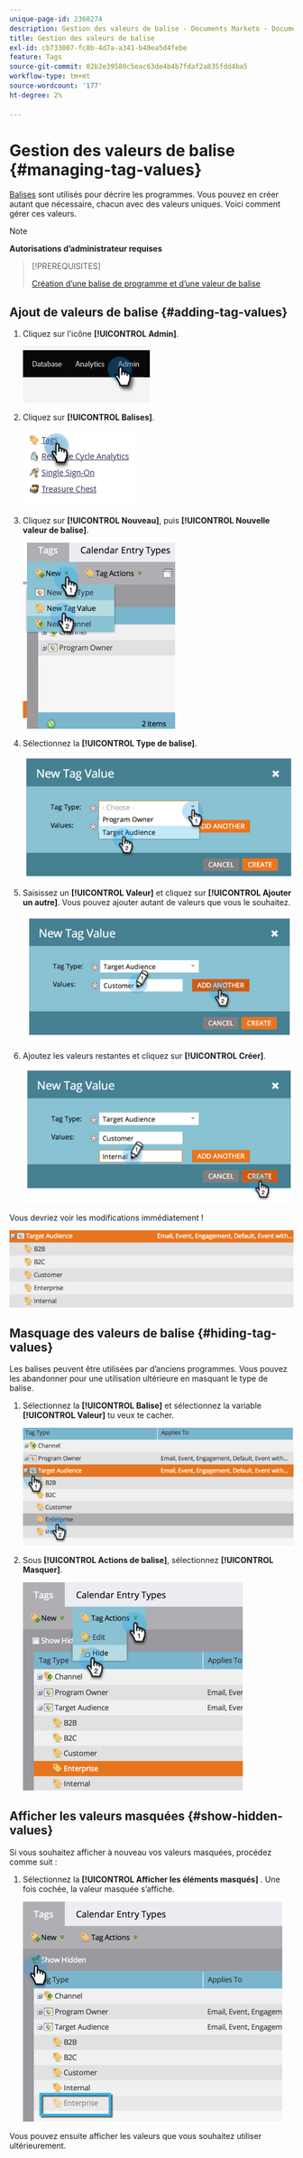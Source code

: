 ```yaml
---
unique-page-id: 2360274
description: Gestion des valeurs de balise - Documents Marketo - Documentation du produit
title: Gestion des valeurs de balise
exl-id: cb733007-fc8b-4d7a-a341-b40ea5d4febe
feature: Tags
source-git-commit: 02b2e39580c5eac63de4b4b7fdaf2a835fdd4ba5
workflow-type: tm+mt
source-wordcount: '177'
ht-degree: 2%

---
```


# Gestion des valeurs de balise {#managing-tag-values}

[Balises](/help/marketo/product-docs/core-marketo-concepts/programs/working-with-programs/understanding-tags.md) sont utilisés pour décrire les programmes. Vous pouvez en créer autant que nécessaire, chacun avec des valeurs uniques. Voici comment gérer ces valeurs.

>[!NOTE]
>
>**Autorisations d’administrateur requises**

>[!PREREQUISITES]
>
>[Création d’une balise de programme et d’une valeur de balise](/help/marketo/product-docs/administration/tags/create-a-new-program-tag-and-tag-values.md)

## Ajout de valeurs de balise {#adding-tag-values}

1. Cliquez sur l&#39;icône **[!UICONTROL Admin]**.

   ![](assets/managing-tag-values-1.png)

1. Cliquez sur **[!UICONTROL Balises]**.

   ![](assets/managing-tag-values-2.png)

1. Cliquez sur **[!UICONTROL Nouveau]**, puis **[!UICONTROL Nouvelle valeur de balise]**.

   ![](assets/managing-tag-values-3.png)

1. Sélectionnez la **[!UICONTROL Type de balise]**.

   ![](assets/managing-tag-values-4.png)

1. Saisissez un **[!UICONTROL Valeur]** et cliquez sur **[!UICONTROL Ajouter un autre]**. Vous pouvez ajouter autant de valeurs que vous le souhaitez.

   ![](assets/managing-tag-values-5.png)

1. Ajoutez les valeurs restantes et cliquez sur **[!UICONTROL Créer]**.

   ![](assets/managing-tag-values-6.png)

Vous devriez voir les modifications immédiatement !

![](assets/managing-tag-values-7.png)

## Masquage des valeurs de balise {#hiding-tag-values}

Les balises peuvent être utilisées par d’anciens programmes. Vous pouvez les abandonner pour une utilisation ultérieure en masquant le type de balise.

1. Sélectionnez la **[!UICONTROL Balise]** et sélectionnez la variable **[!UICONTROL Valeur]** tu veux te cacher.

   ![](assets/managing-tag-values-8.png)

1. Sous **[!UICONTROL Actions de balise]**, sélectionnez **[!UICONTROL Masquer]**.

   ![](assets/managing-tag-values-9.png)

## Afficher les valeurs masquées {#show-hidden-values}

Si vous souhaitez afficher à nouveau vos valeurs masquées, procédez comme suit :

1. Sélectionnez la **[!UICONTROL Afficher les éléments masqués]** . Une fois cochée, la valeur masquée s’affiche.

   ![](assets/managing-tag-values-10.png)

Vous pouvez ensuite afficher les valeurs que vous souhaitez utiliser ultérieurement.
